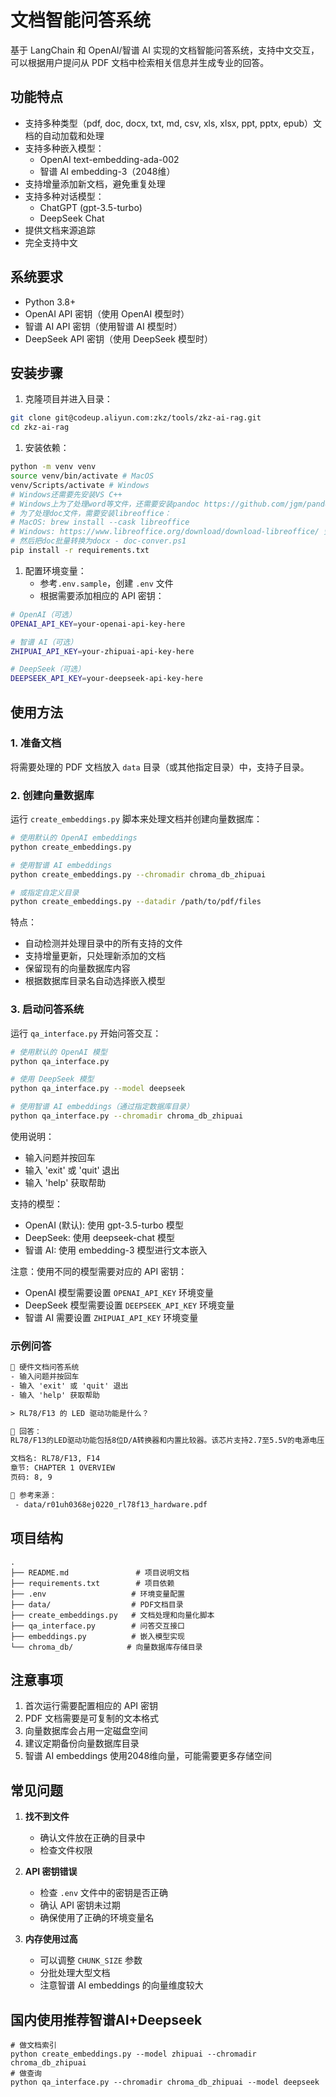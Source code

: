 # 文档智能问答系统

基于 LangChain 和 OpenAI/智谱 AI 实现的文档智能问答系统，支持中文交互，可以根据用户提问从 PDF 文档中检索相关信息并生成专业的回答。

## 功能特点

- 支持多种类型（pdf, doc, docx, txt, md, csv, xls, xlsx, ppt, pptx, epub）文档的自动加载和处理
- 支持多种嵌入模型：
  - OpenAI text-embedding-ada-002
  - 智谱 AI embedding-3（2048维）
- 支持增量添加新文档，避免重复处理
- 支持多种对话模型：
  - ChatGPT (gpt-3.5-turbo)
  - DeepSeek Chat
- 提供文档来源追踪
- 完全支持中文

## 系统要求

- Python 3.8+
- OpenAI API 密钥（使用 OpenAI 模型时）
- 智谱 AI API 密钥（使用智谱 AI 模型时）
- DeepSeek API 密钥（使用 DeepSeek 模型时）

## 安装步骤

1. 克隆项目并进入目录：

```bash
git clone git@codeup.aliyun.com:zkz/tools/zkz-ai-rag.git
cd zkz-ai-rag
```

1. 安装依赖：

```bash
python -m venv venv
source venv/bin/activate # MacOS
venv/Scripts/activate # Windows
# Windows还需要先安装VS C++
# Windows上为了处理word等文件，还需要安装pandoc https://github.com/jgm/pandoc/releases
# 为了处理doc文件，需要安装libreoffice：
# MacOS: brew install --cask libreoffice
# Windows: https://www.libreoffice.org/download/download-libreoffice/ 安装之后把C:\Program Files\LibreOffice\program加入Path环境变量
# 然后把doc批量转换为docx - doc-conver.ps1
pip install -r requirements.txt
```

1. 配置环境变量：
   - 参考`.env.sample`，创建 `.env` 文件
   - 根据需要添加相应的 API 密钥：

```bash
# OpenAI（可选）
OPENAI_API_KEY=your-openai-api-key-here

# 智谱 AI（可选）
ZHIPUAI_API_KEY=your-zhipuai-api-key-here

# DeepSeek（可选）
DEEPSEEK_API_KEY=your-deepseek-api-key-here
```

## 使用方法

### 1. 准备文档

将需要处理的 PDF 文档放入 `data` 目录（或其他指定目录）中，支持子目录。

### 2. 创建向量数据库

运行 `create_embeddings.py` 脚本来处理文档并创建向量数据库：

```bash
# 使用默认的 OpenAI embeddings
python create_embeddings.py

# 使用智谱 AI embeddings
python create_embeddings.py --chromadir chroma_db_zhipuai

# 或指定自定义目录
python create_embeddings.py --datadir /path/to/pdf/files
```

特点：

- 自动检测并处理目录中的所有支持的文件
- 支持增量更新，只处理新添加的文档
- 保留现有的向量数据库内容
- 根据数据库目录名自动选择嵌入模型

### 3. 启动问答系统

运行 `qa_interface.py` 开始问答交互：

```bash
# 使用默认的 OpenAI 模型
python qa_interface.py

# 使用 DeepSeek 模型
python qa_interface.py --model deepseek

# 使用智谱 AI embeddings（通过指定数据库目录）
python qa_interface.py --chromadir chroma_db_zhipuai
```

使用说明：

- 输入问题并按回车
- 输入 'exit' 或 'quit' 退出
- 输入 'help' 获取帮助

支持的模型：

- OpenAI (默认): 使用 gpt-3.5-turbo 模型
- DeepSeek: 使用 deepseek-chat 模型
- 智谱 AI: 使用 embedding-3 模型进行文本嵌入

注意：使用不同的模型需要对应的 API 密钥：

- OpenAI 模型需要设置 `OPENAI_API_KEY` 环境变量
- DeepSeek 模型需要设置 `DEEPSEEK_API_KEY` 环境变量
- 智谱 AI 需要设置 `ZHIPUAI_API_KEY` 环境变量

### 示例问答

```txt
🤖 硬件文档问答系统
- 输入问题并按回车
- 输入 'exit' 或 'quit' 退出
- 输入 'help' 获取帮助

> RL78/F13 的 LED 驱动功能是什么？

🧠 回答：
RL78/F13的LED驱动功能包括8位D/A转换器和内置比较器。该芯片支持2.7至5.5V的电源电压，并在-40至+105°C的环境温度下正常工作。此外，RL78/F13还具有LIN集成功能，适用于一般汽车电气应用（如电机控制、车门控制、车灯控制等）和摩托车发动机控制。

文档名: RL78/F13, F14
章节: CHAPTER 1 OVERVIEW
页码: 8, 9

📄 参考来源：
 - data/r01uh0368ej0220_rl78f13_hardware.pdf
```

## 项目结构

```dir
.
├── README.md               # 项目说明文档
├── requirements.txt        # 项目依赖
├── .env                   # 环境变量配置
├── data/                  # PDF文档目录
├── create_embeddings.py   # 文档处理和向量化脚本
├── qa_interface.py        # 问答交互接口
├── embeddings.py          # 嵌入模型实现
└── chroma_db/            # 向量数据库存储目录
```

## 注意事项

1. 首次运行需要配置相应的 API 密钥
2. PDF 文档需要是可复制的文本格式
3. 向量数据库会占用一定磁盘空间
4. 建议定期备份向量数据库目录
5. 智谱 AI embeddings 使用2048维向量，可能需要更多存储空间

## 常见问题

1. **找不到文件**
   - 确认文件放在正确的目录中
   - 检查文件权限

2. **API 密钥错误**
   - 检查 `.env` 文件中的密钥是否正确
   - 确认 API 密钥未过期
   - 确保使用了正确的环境变量名

3. **内存使用过高**
   - 可以调整 `CHUNK_SIZE` 参数
   - 分批处理大型文档
   - 注意智谱 AI embeddings 的向量维度较大

## 国内使用推荐智谱AI+Deepseek

```shell
# 做文档索引
python create_embeddings.py --model zhipuai --chromadir chroma_db_zhipuai
# 做查询
python qa_interface.py --chromadir chroma_db_zhipuai --model deepseek
```
